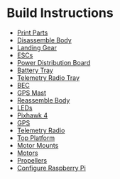Build Instructions
==

- [Print Parts](instructions/print_parts.md)
- [Disassemble Body](instructions/disassemble_body.md)
- [Landing Gear](instructions/landing_gear.md)
- [ESCs](instructions/esc.md)
- [Power Distribution Board](instructions/power_dist_board.md)
- [Battery Tray](instructions/battery_tray.md)
- [Telemetry Radio Tray](instructions/telem_platform.md)
- [BEC](instructions/bec.md)
- [GPS Mast](instructions/gps_mast.md)
- [Reassemble Body](instructions/reasseble_body.md)
- [LEDs](instructions/led.md)
- [Pixhawk 4](instructions/px4.md)
- [GPS](instructions/gps.md)
- [Telemetry Radio](instructions/telem.md)
- [Top Platform](instructions/platform.md)
- [Motor Mounts](instructions/motor_mounts.md)
- [Motors](instructions/motors.md)
- [Propellers](instructions/props.md)
- [Configure Raspberry Pi](instructions/configure_pi.md)
